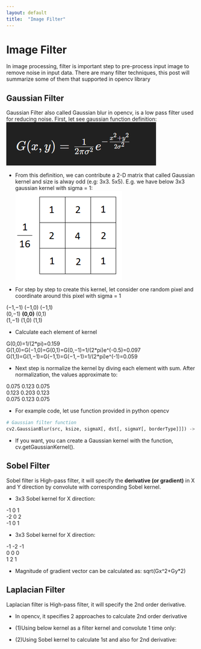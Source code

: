 ```yaml
---
layout: default
title:  "Image Filter"
---
```


# Image Filter
In image processing, filter is important step to pre-process input image to remove noise in input data. There are many filter techniques, this post will summarize some of them that supported in opencv library

## Gaussian Filter
Gaussian Filter also called Gaussian blur in opencv,  is a low pass filter used for reducing noise. First, let see  gaussian function definition:<br />
![Gaussian Filter formula](https://github.com/lexma1412/lexma1412.github.io/blob/main/assets/ImageFilter/Gaussian_formula.png?raw=true)


- From this definition, we can contribute a 2-D matrix that called Gaussian kernel and size is alway odd (e.g: 3x3. 5x5). E.g. we have below 3x3 gaussian kernel with sigma = 1:<br />
![Gaussian Filter formula](https://github.com/lexma1412/lexma1412.github.io/blob/main/assets/ImageFilter/3x3GaussianKernel.png?raw=true)

- For step by step to create this kernel, let consider one random pixel and coordinate around this pixel with sigma = 1 
<p> (−1,−1) (−1,0) (−1,1)<br />
(0,−1) <strong>(0,0)</strong> (0,1) <br />
(1,−1) (1,0) (1,1)</p>

- Calculate each element of kernel
<p>G(0,0)=1/(2*pi)=0.159<br />
G(1,0)=G(−1,0)=G(0,1)=G(0,−1)=1/(2*pi)e^(-0.5)=0.097<br />
G(1,1)=G(1,−1)=G(−1,1)=G(−1,−1)=1/(2*pi)e^(-1)=0.059</p>

- Next step is normalize the kernel by diving each element with sum. After normalization, the values approximate to:
<p>0.075 0.123 0.075<br />
0.123 0.203 0.123<br />
0.075 0.123 0.075</p>

- For example code, let use function provided in python opencv
```python
# Gaussian filter function
cv2.GaussianBlur(src, ksize, sigmaX[, dst[, sigmaY[, borderType]]]) ->	dst
```
- If you want, you can create a Gaussian kernel with the function, cv.getGaussianKernel().

## Sobel Filter
Sobel filter is  High-pass filter, it will specify the **derivative (or gradient)** in X and Y direction by convolute with corresponding Sobel kernel.
- 3x3 Sobel kernel for X direction:<br />
<p>-1 0 1<br />
-2 0 2<br />
-1 0 1</p>

- 3x3 Sobel kernel for X direction:<br />
<p>-1 -2 -1<br />
0 0 0<br />
1 2 1</p>

- Magnitude of gradient vector can be calculated as: sqrt(Gx^2+Gy*2)

## Laplacian Filter
Laplacian filter is  High-pass filter, it will specify the 2nd order derivative.

- In opencv, it specifies 2 approaches to calculate 2nd order derivative
* (1)Using below kernel as a filter kernel and convolute 1 time only:

* (2)Using Sobel kernel to calculate 1st and also for 2nd derivative:


